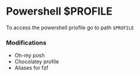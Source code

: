 # Powershell $PROFILE

To access the powershell priofile go to path `$PROFILE` 

### Modifications
- Oh-my posh
- Chocolatey profile
- Aliases for fzf


